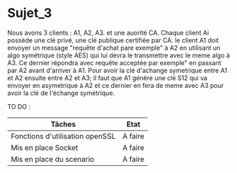 # Sujet_3


Nous avons 3 clients :
A1, A2, A3. et une auorité CA.
Chaque client Ai possède une clé privé, une clé publique certifiée par CA.
le client A1 doit envoyer un message "requête d'achat  pare exemple" à A2 en utilisant un algo symétrique (style AES) qui lui devra le transmettre avec le meme algo à A3. Ce dernier répondra avec requête acceptée par exemple" en passant par A2 avant d'arriver à A1.
Pour avoir la clé d'achange symetrique entre A1 et A2 ensuite entre A2 et A3; il faut que A1 génère une clé S12 qui va envoyer en asymetrique à A2 et ce dernier en fera de meme avec A3 pour avoir la clé de l'échange symétrique.


TO DO :



<table><thead>
<tr>
<th>Tâches</th>
<th>Etat</th>
</tr>
</thead><tbody>
<tr>
<td>Fonctions d'utilisation openSSL</td>
<td>A faire</td>
</tr>
<tr>
<td>Mis en place Socket</td>
<td>A faire</td>
</tr>
<tr>
<td>Mis en place du scenario</td>
<td>A faire</td>
</tr>
</table>
